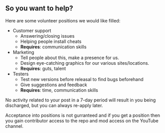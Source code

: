 ## So you want to help?

Here are some volunteer positions we would like filled:

- Customer support
  - Answering/closing issues
  - Helping people install cheats
  - **Requires**: communication skills
- Marketing
  - Tell people about this, make a presence for us.
  - Design eye-catching graphics for our various sites/locations.
  - **Requires**: guts, talent
- Testers
  - Test new versions before releasal to find bugs beforehand
  - Give suggestions and feedback
  - **Requires**: time, communication skills

No activity related to your post in a 7-day period will result in you being discharged, but you can always re-apply later.

Acceptance into positions is not gurranteed and if you get a position then you gain contributor access to the repo and mod access on the YouTube channel.
